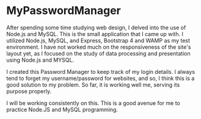 # MyPasswordManager

After spending some time studying web design, I delved into the use of Node.js and MySQL. This is the small application that I came up with. I utilized Node.js, MySQL, and Express, Bootstrap 4 and WAMP as my test environment. I have not worked much on the responsiveness of the site's layout yet, as I focused on the study of data processing and presentation using Node.js and MYSQL.

I created this Password Manager to keep track of my login details. I always tend to forget my username/password for websites, and so, I think this is a good solution to my problem. So far, it is working well me, serving its purpose properly.

I will be working consistently on this. This is a good avenue for me to practice Node.JS and MySQL programming.
